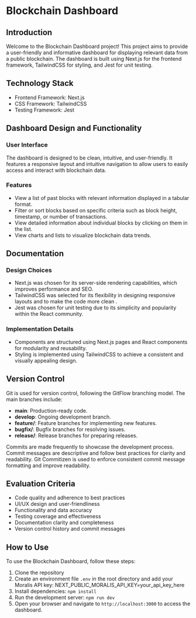 # Blockchain Dashboard

## Introduction
Welcome to the Blockchain Dashboard project! This project aims to provide a user-friendly and informative dashboard for displaying relevant data from a public blockchain. The dashboard is built using Next.js for the frontend framework, TailwindCSS for styling, and Jest for unit testing.

## Technology Stack
- Frontend Framework: Next.js
- CSS Framework: TailwindCSS
- Testing Framework: Jest


## Dashboard Design and Functionality
### User Interface
The dashboard is designed to be clean, intuitive, and user-friendly. It features a responsive layout and intuitive navigation to allow users to easily access and interact with blockchain data.

### Features
- View a list of past blocks with relevant information displayed in a tabular format.
- Filter or sort blocks based on specific criteria such as block height, timestamp, or number of transactions.
- View detailed information about individual blocks by clicking on them in the list.
- View charts and lists to visualize blockchain data trends.

## Documentation
### Design Choices
- Next.js was chosen for its server-side rendering capabilities, which improves performance and SEO.
- TailwindCSS was selected for its flexibility in designing responsive layouts and to make the code more clean .
- Jest was chosen for unit testing due to its simplicity and popularity within the React community.


### Implementation Details
- Components are structured using Next.js pages and React components for modularity and reusability.
- Styling is implemented using TailwindCSS to achieve a consistent and visually appealing design.

## Version Control
Git is used for version control, following the GitFlow branching model. The main branches include:
- **main**: Production-ready code.
- **develop**: Ongoing development branch.
- **feature/**: Feature branches for implementing new features.
- **bugfix/**: Bugfix branches for resolving issues.
- **release/**: Release branches for preparing releases.

Commits are made frequently to showcase the development process. Commit messages are descriptive and follow best practices for clarity and readability. Git Commitizen is used to enforce consistent commit message formatting and improve readability.



## Evaluation Criteria
- Code quality and adherence to best practices
- UI/UX design and user-friendliness
- Functionality and data accuracy
- Testing coverage and effectiveness
- Documentation clarity and completeness
- Version control history and commit messages

## How to Use
To use the Blockchain Dashboard, follow these steps:
1. Clone the repository
2. Create an environment file `.env` in the root directory and add your Moralis API key:
NEXT_PUBLIC_MORALIS_API_KEY=your_api_key_here
3. Install dependencies: `npm install`
4. Run the development server: `npm run dev`
5. Open your browser and navigate to `http://localhost:3000` to access the dashboard.
